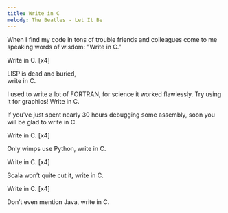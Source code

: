 ```yaml
---
title: Write in C
melody: The Beatles - Let It Be
---
```


When I find my code in tons of trouble
friends and colleagues come to me
speaking words of wisdom:
"Write in C."

Write in C. [x4]  

LISP is dead and buried,  
write in C.

I used to write a lot of FORTRAN,
for science it worked flawlessly.
Try using it for graphics!
Write in C.

If you've just spent nearly 30 hours
debugging some assembly,
soon you will be glad to
write in C.

Write in C. [x4]

Only wimps use Python,
write in C.

Write in C. [x4]

Scala won’t quite cut it,
write in C.

Write in C. [x4]

Don’t even mention Java,
write in C.
